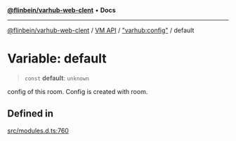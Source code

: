 [**@flinbein/varhub-web-clent**](../../../../README.md) • **Docs**

***

[@flinbein/varhub-web-clent](../../../../README.md) / [VM API](../../../README.md) / ["varhub:config"](../README.md) / default

# Variable: default

> `const` **default**: `unknown`

config of this room. Config is created with room.

## Defined in

[src/modules.d.ts:760](https://github.com/flinbein/varhub-web-client/blob/e65e01813e5de867041177e674157476c2502975/src/modules.d.ts#L760)
